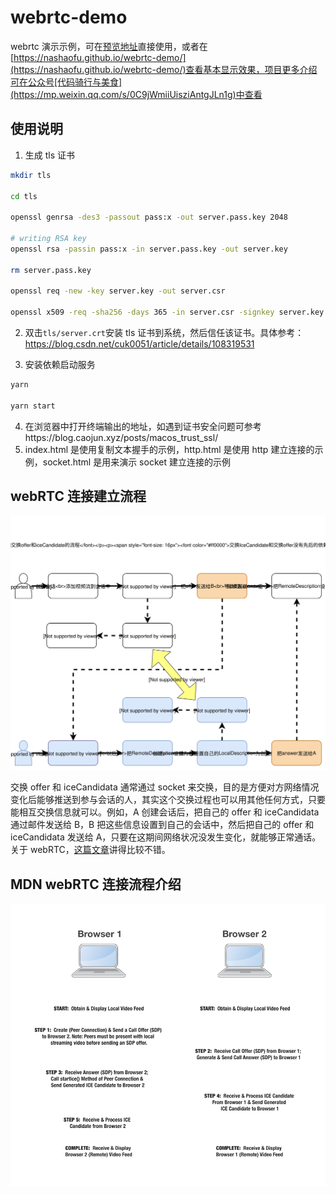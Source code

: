 # webrtc-demo

webrtc 演示示例，可在[预览地址](https://www.nashaofu.com)直接使用，或者在[https://nashaofu.github.io/webrtc-demo/](https://nashaofu.github.io/webrtc-demo/)查看基本显示效果，项目更多介绍可在公众号[代码骑行与美食](https://mp.weixin.qq.com/s/0C9jWmiiUisziAntgJLn1g)中查看

## 使用说明

1. 生成 tls 证书

```bash
mkdir tls

cd tls

openssl genrsa -des3 -passout pass:x -out server.pass.key 2048

# writing RSA key
openssl rsa -passin pass:x -in server.pass.key -out server.key

rm server.pass.key

openssl req -new -key server.key -out server.csr

openssl x509 -req -sha256 -days 365 -in server.csr -signkey server.key -out server.crt
```

2. 双击`tls/server.crt`安装 tls 证书到系统，然后信任该证书。具体参考：https://blog.csdn.net/cuk0051/article/details/108319531

3. 安装依赖启动服务

```bash
yarn

yarn start
```

4. 在浏览器中打开终端输出的地址，如遇到证书安全问题可参考https://blog.caojun.xyz/posts/macos_trust_ssl/
5. index.html 是使用复制文本握手的示例，http.html 是使用 http 建立连接的示例，socket.html 是用来演示 socket 建立连接的示例

## webRTC 连接建立流程

![webrtc.svg](./docs/img/webrtc.svg)

交换 offer 和 iceCandidata 通常通过 socket 来交换，目的是方便对方网络情况变化后能够推送到参与会话的人，其实这个交换过程也可以用其他任何方式，只要能相互交换信息就可以。例如，A 创建会话后，把自己的 offer 和 iceCandidata 通过邮件发送给 B，B 把这些信息设置到自己的会话中，然后把自己的 offer 和 iceCandidata 发送给 A，只要在这期间网络状况没发生变化，就能够正常通话。关于 webRTC，[这篇文章](https://juejin.im/post/5dcb652cf265da4d194864a3)讲得比较不错。

## MDN webRTC 连接流程介绍

![webRTC-mdn.png](./webRTC-mdn.png)

